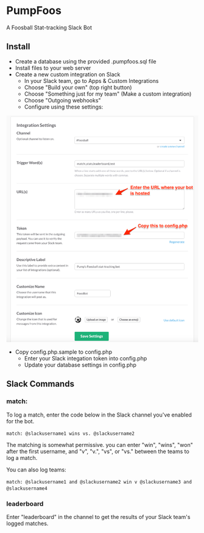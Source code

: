 # PumpFoos
A Foosball Stat-tracking Slack Bot

## Install

* Create a database using the provided .pumpfoos.sql file
* Install files to your web server
* Create a new custom integration on Slack
    - In your Slack team, go to Apps & Custom Integrations 
    - Choose "Build your own" (top right button)
    - Choose "Something just for my team" (Make a custom integration)
    - Choose "Outgoing webhooks"
    - Configure using these settings:

![Slack PumpFoos Bot Settings](https://github.com/PumpInteractive/PumpFoos/raw/master/outgoing-webhook-slack.png)

* Copy config.php.sample to config.php
    * Enter your Slack integation token into config.php
    * Update your database settings in config.php

## Slack Commands

### match:

To log a match, enter the code below in the Slack channel you've enabled for the bot.

```match: @slackusername1 wins vs. @slackusername2```

The matching is somewhat permissive. you can enter "win", "wins", "won" after the first username, and "v", "v.", "vs", or "vs." between the teams to log a match.

You can also log teams:

```match: @slackusername1 and @slackusername2 win v @slackusername3 and @slackusername4```

### leaderboard

Enter "leaderboard" in the channel to get the results of your Slack team's logged matches.

